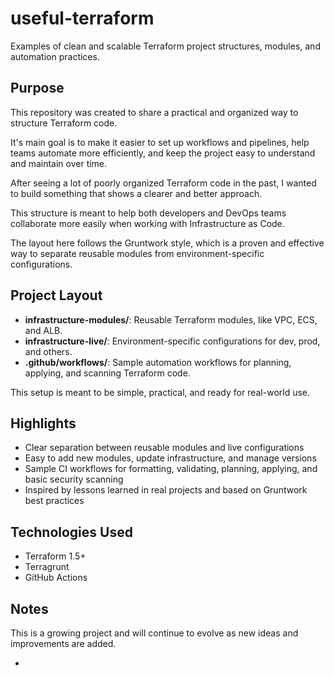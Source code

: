 # useful-terraform

Examples of clean and scalable Terraform project structures, modules, and automation practices.

## Purpose

This repository was created to share a practical and organized way to structure Terraform code. 

It's main goal is to make it easier to set up workflows and pipelines, help teams automate more efficiently, and keep the project easy to understand and maintain over time.

After seeing a lot of poorly organized Terraform code in the past, I wanted to build something that shows a clearer and better approach. 

This structure is meant to help both developers and DevOps teams collaborate more easily when working with Infrastructure as Code.

The layout here follows the Gruntwork style, which is a proven and effective way to separate reusable modules from environment-specific configurations.

## Project Layout

- **infrastructure-modules/**: Reusable Terraform modules, like VPC, ECS, and ALB.
- **infrastructure-live/**: Environment-specific configurations for dev, prod, and others.
- **.github/workflows/**: Sample automation workflows for planning, applying, and scanning Terraform code.

This setup is meant to be simple, practical, and ready for real-world use.

## Highlights

- Clear separation between reusable modules and live configurations
- Easy to add new modules, update infrastructure, and manage versions
- Sample CI workflows for formatting, validating, planning, applying, and basic security scanning
- Inspired by lessons learned in real projects and based on Gruntwork best practices

## Technologies Used

- Terraform 1.5+
- Terragrunt
- GitHub Actions

## Notes

This is a growing project and will continue to evolve as new ideas and improvements are added.

-

